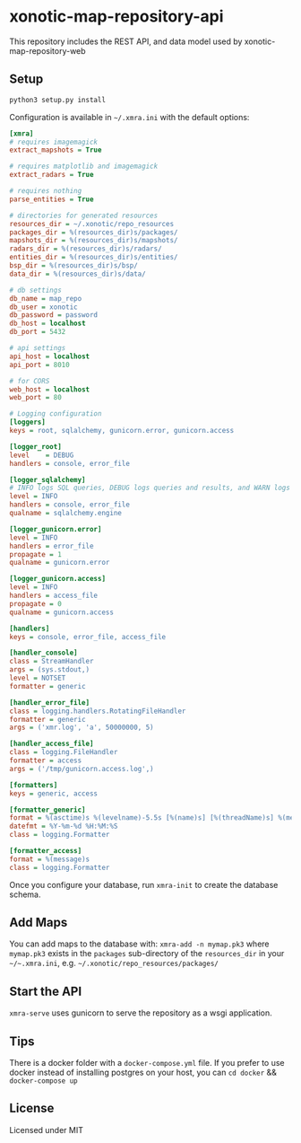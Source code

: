 # xonotic-map-repository-api
This repository includes the REST API, and data model used by xonotic-map-repository-web

## Setup

```bash
python3 setup.py install
```

Configuration is available in `~/.xmra.ini` with the default options:

```ini
[xmra]
# requires imagemagick
extract_mapshots = True

# requires matplotlib and imagemagick
extract_radars = True

# requires nothing
parse_entities = True

# directories for generated resources
resources_dir = ~/.xonotic/repo_resources
packages_dir = %(resources_dir)s/packages/
mapshots_dir = %(resources_dir)s/mapshots/
radars_dir = %(resources_dir)s/radars/
entities_dir = %(resources_dir)s/entities/
bsp_dir = %(resources_dir)s/bsp/
data_dir = %(resources_dir)s/data/

# db settings
db_name = map_repo
db_user = xonotic
db_password = password
db_host = localhost
db_port = 5432

# api settings
api_host = localhost
api_port = 8010

# for CORS
web_host = localhost
web_port = 80

# Logging configuration
[loggers]
keys = root, sqlalchemy, gunicorn.error, gunicorn.access

[logger_root]
level    = DEBUG
handlers = console, error_file

[logger_sqlalchemy]
# INFO logs SQL queries, DEBUG logs queries and results, and WARN logs neither
level = INFO
handlers = console, error_file
qualname = sqlalchemy.engine

[logger_gunicorn.error]
level = INFO
handlers = error_file
propagate = 1
qualname = gunicorn.error

[logger_gunicorn.access]
level = INFO
handlers = access_file
propagate = 0
qualname = gunicorn.access

[handlers]
keys = console, error_file, access_file

[handler_console]
class = StreamHandler
args = (sys.stdout,)
level = NOTSET
formatter = generic

[handler_error_file]
class = logging.handlers.RotatingFileHandler
formatter = generic
args = ('xmr.log', 'a', 50000000, 5)

[handler_access_file]
class = logging.FileHandler
formatter = access
args = ('/tmp/gunicorn.access.log',)

[formatters]
keys = generic, access

[formatter_generic]
format = %(asctime)s %(levelname)-5.5s [%(name)s] [%(threadName)s] %(message)s
datefmt = %Y-%m-%d %H:%M:%S
class = logging.Formatter

[formatter_access]
format = %(message)s
class = logging.Formatter
```

Once you configure your database, run `xmra-init` to create the database schema.

## Add Maps

You can add maps to the database with: `xmra-add -n mymap.pk3` where `mymap.pk3` exists in the `packages` sub-directory of the `resources_dir` in your `~/~.xmra.ini`, e.g. `~/.xonotic/repo_resources/packages/`

## Start the API

`xmra-serve` uses gunicorn to serve the repository as a wsgi application.

##  Tips

There is a docker folder with a `docker-compose.yml` file. If you prefer to use docker instead of
installing postgres on your host, you can `cd docker` && `docker-compose up`

## License

Licensed under MIT